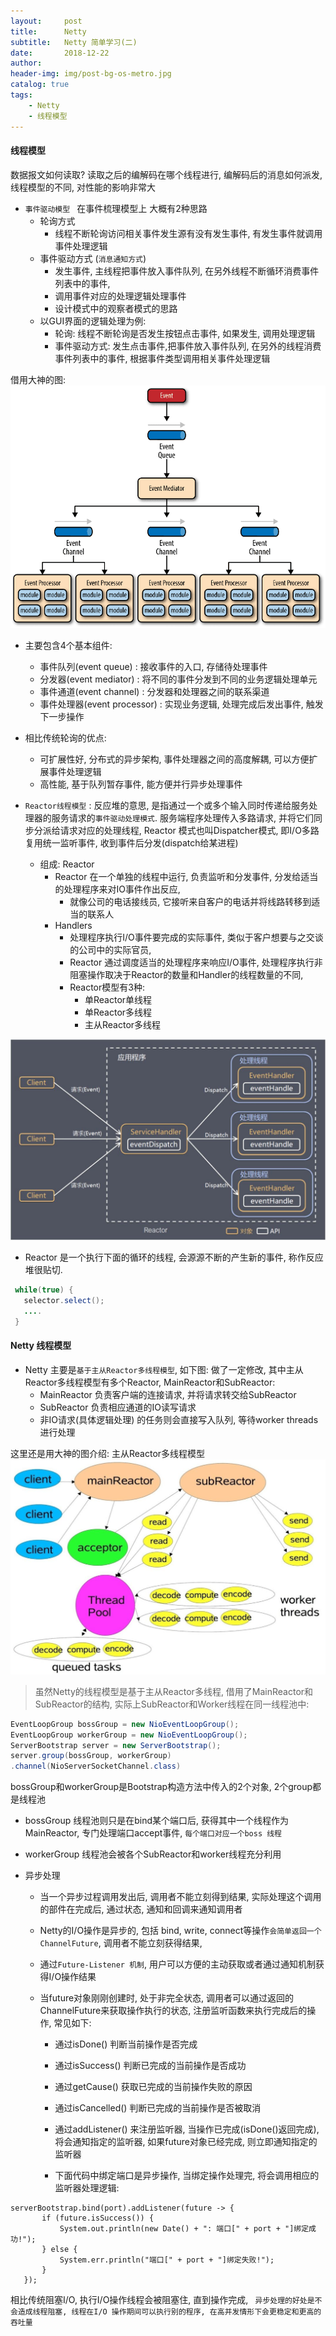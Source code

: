 ```yaml
---
layout:     post
title:      Netty
subtitle:   Netty 简单学习(二)
date:       2018-12-22
author:
header-img: img/post-bg-os-metro.jpg
catalog: true
tags:
    - Netty
    - 线程模型
---
```



#### 线程模型
数据报文如何读取? 读取之后的编解码在哪个线程进行, 编解码后的消息如何派发, 线程模型的不同, 对性能的影响非常大

* `事件驱动模型 `  在事件梳理模型上 大概有2种思路
  *  轮询方式
     * 线程不断轮询访问相关事件发生源有没有发生事件, 有发生事件就调用事件处理逻辑
  * 事件驱动方式 (`消息通知方式`)
     * 发生事件, 主线程把事件放入事件队列, 在另外线程不断循环消费事件列表中的事件,
     * 调用事件对应的处理逻辑处理事件
     * 设计模式中的观察者模式的思路
  * 以GUI界面的逻辑处理为例:
     * 轮询: 线程不断轮询是否发生按钮点击事件, 如果发生, 调用处理逻辑
     * 事件驱动方式:  发生点击事件,把事件放入事件队列, 在另外的线程消费事件列表中的事件, 根据事件类型调用相关事件处理逻辑

 借用大神的图:
 ![Image](/img/netty_4.png)

   * 主要包含4个基本组件:
      * 事件队列(event queue) : 接收事件的入口, 存储待处理事件
      * 分发器(event mediator) : 将不同的事件分发到不同的业务逻辑处理单元
      * 事件通道(event channel) : 分发器和处理器之间的联系渠道
      * 事件处理器(event processor) : 实现业务逻辑, 处理完成后发出事件, 触发下一步操作
   * 相比传统轮询的优点:
      * 可扩展性好, 分布式的异步架构, 事件处理器之间的高度解耦, 可以方便扩展事件处理逻辑
      * 高性能, 基于队列暂存事件, 能方便并行异步处理事件

* `Reactor线程模型` : 反应堆的意思, 是指通过一个或多个输入同时传递给服务处理器的服务请求的`事件驱动处理模式`.
服务端程序处理传入多路请求, 并将它们同步分派给请求对应的处理线程, Reactor 模式也叫Dispatcher模式, 即I/O多路复用统一监听事件, 收到事件后分发(dispatch给某进程)

  * 组成: Reactor
     * Reactor 在一个单独的线程中运行, 负责监听和分发事件, 分发给适当的处理程序来对IO事件作出反应,
        * 就像公司的电话接线员, 它接听来自客户的电话并将线路转移到适当的联系人
     * Handlers
        * 处理程序执行I/O事件要完成的实际事件, 类似于客户想要与之交谈的公司中的实际官员,
        * Reactor 通过调度适当的处理程序来响应I/O事件, 处理程序执行非阻塞操作取决于Reactor的数量和Handler的线程数量的不同,
        * Reactor模型有3种:
           * 单Reactor单线程
           * 单Reactor多线程
           * 主从Reactor多线程

 ![Image](/img/netty_5.png)

  * Reactor 是一个执行下面的循环的线程, 会源源不断的产生新的事件, 称作反应堆很贴切.

   ```java
    while(true) {
      selector.select();
      ....
    }
   ```

#### Netty 线程模型
* Netty 主要是`基于主从Reactor多线程模型`, 如下图: 做了一定修改, 其中主从Reactor多线程模型有多个Reactor, MainReactor和SubReactor:
  * MainReactor 负责客户端的连接请求, 并将请求转交给SubReactor
  * SubReactor  负责相应通道的IO读写请求
  * 非IO请求(具体逻辑处理) 的任务则会直接写入队列, 等待worker threads 进行处理

这里还是用大神的图介绍: 主从Reactor多线程模型
 ![Image](/img/netty_6.png)

> 虽然Netty的线程模型是基于主从Reactor多线程, 借用了MainReactor和SubReactor的结构, 实际上SubReactor和Worker线程在同一线程池中:

```java
EventLoopGroup bossGroup = new NioEventLoopGroup();
EventLoopGroup workerGroup = new NioEventLoopGroup();
ServerBootstrap server = new ServerBootstrap();
server.group(bossGroup, workerGroup)
.channel(NioServerSocketChannel.class)
```
bossGroup和workerGroup是Bootstrap构造方法中传入的2个对象, 2个group都是线程池
  * bossGroup 线程池则只是在bind某个端口后, 获得其中一个线程作为MainReactor, 专门处理端口accept事件, `每个端口对应一个boss 线程`
  * workerGroup 线程池会被各个SubReactor和worker线程充分利用

* 异步处理
  * 当一个异步过程调用发出后, 调用者不能立刻得到结果, 实际处理这个调用的部件在完成后, 通过状态, 通知和回调来通知调用者
  * Netty的I/O操作是异步的, 包括 bind, write, connect等操作`会简单返回一个ChannelFuture`, 调用者不能立刻获得结果,
  * 通过`Future-Listener 机制`, 用户可以方便的主动获取或者通过通知机制获得I/O操作结果

  * 当future对象刚刚创建时, 处于非完全状态, 调用者可以通过返回的ChannelFuture来获取操作执行的状态, 注册监听函数来执行完成后的操作, 常见如下:
    * 通过isDone() 判断当前操作是否完成
    * 通过isSuccess() 判断已完成的当前操作是否成功
    * 通过getCause() 获取已完成的当前操作失败的原因
    * 通过isCancelled() 判断已完成的当前操作是否被取消
    * 通过addListener() 来注册监听器, 当操作已完成(isDone()返回完成), 将会通知指定的监听器, 如果future对象已经完成, 则立即通知指定的监听器

    * 下面代码中绑定端口是异步操作, 当绑定操作处理完, 将会调用相应的监听器处理逻辑:

```
serverBootstrap.bind(port).addListener(future -> {
       if (future.isSuccess()) {
           System.out.println(new Date() + ": 端口[" + port + "]绑定成功!");
       } else {
           System.err.println("端口[" + port + "]绑定失败!");
       }
   });

```

 相比传统阻塞I/O, 执行I/O操作线程会被阻塞住, 直到操作完成,
` 异步处理的好处是不会造成线程阻塞, 线程在I/O 操作期间可以执行别的程序, 在高并发情形下会更稳定和更高的吞吐量`

